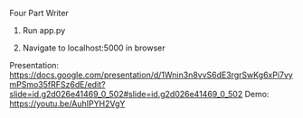 Four Part Writer

1. Run app.py

2. Navigate to localhost:5000 in browser

Presentation: https://docs.google.com/presentation/d/1Wnin3n8vvS6dE3rgrSwKg6xPi7vymPSmo35fRFSz6dE/edit?slide=id.g2d026e41469_0_502#slide=id.g2d026e41469_0_502
Demo: https://youtu.be/AuhIPYH2VgY
